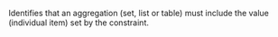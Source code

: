 Identifies that an aggregation (set, list or table) must include the value (individual item) set by the constraint.